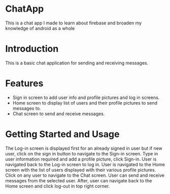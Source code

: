 # ChatApp
This is a chat app I made to learn about firebase and broaden my knowledge of android as a whole

# Introduction
This is a basic chat application for sending and receiving messages.

# Features
- Sign in screen to add user info and profile pictures and log in screens.
- Home screen to display list of users and their profile pictures to send messages to.
- Chat screen to send and receive messages.

# Getting Started and Usage
The Log-in screen is displayed first for an already signed in user but if new user, click on the sign in button to navigate to the Sign-in screen. Type in user information required and add a profile picture, click Sign-in. User is navigated back to the Log-in screen to log in. User is navigated to the Home screen with the list of users displayed with their various profile pictures. Click on any user to navigate to the Chat screen. User can send and receive messages from the selected user. After, user can navigate back to the Home screen and click log-out in top right corner.

